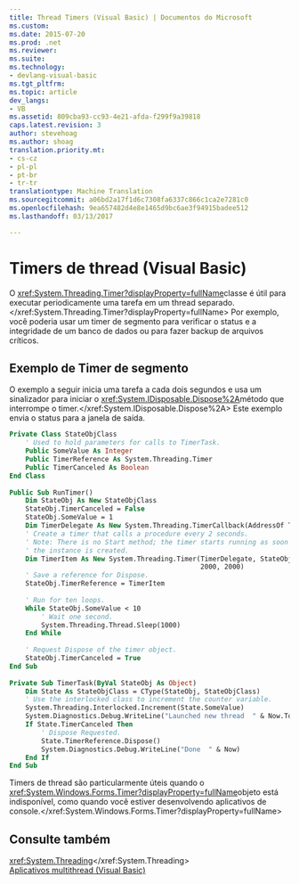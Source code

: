 ```yaml
---
title: Thread Timers (Visual Basic) | Documentos do Microsoft
ms.custom: 
ms.date: 2015-07-20
ms.prod: .net
ms.reviewer: 
ms.suite: 
ms.technology:
- devlang-visual-basic
ms.tgt_pltfrm: 
ms.topic: article
dev_langs:
- VB
ms.assetid: 809cba93-cc93-4e21-afda-f299f9a39818
caps.latest.revision: 3
author: stevehoag
ms.author: shoag
translation.priority.mt:
- cs-cz
- pl-pl
- pt-br
- tr-tr
translationtype: Machine Translation
ms.sourcegitcommit: a06bd2a17f1d6c7308fa6337c866c1ca2e7281c0
ms.openlocfilehash: 9ea657482d4e8e1465d9bc6ae3f94915badee512
ms.lasthandoff: 03/13/2017

---
```

# <a name="thread-timers-visual-basic"></a>Timers de thread (Visual Basic)
O <xref:System.Threading.Timer?displayProperty=fullName>classe é útil para executar periodicamente uma tarefa em um thread separado.</xref:System.Threading.Timer?displayProperty=fullName> Por exemplo, você poderia usar um timer de segmento para verificar o status e a integridade de um banco de dados ou para fazer backup de arquivos críticos.  
  
## <a name="thread-timer-example"></a>Exemplo de Timer de segmento  
 O exemplo a seguir inicia uma tarefa a cada dois segundos e usa um sinalizador para iniciar o <xref:System.IDisposable.Dispose%2A>método que interrompe o timer.</xref:System.IDisposable.Dispose%2A> Este exemplo envia o status para a janela de saída.  
  
```vb  
Private Class StateObjClass  
    ' Used to hold parameters for calls to TimerTask.  
    Public SomeValue As Integer  
    Public TimerReference As System.Threading.Timer  
    Public TimerCanceled As Boolean  
End Class  
  
Public Sub RunTimer()  
    Dim StateObj As New StateObjClass  
    StateObj.TimerCanceled = False  
    StateObj.SomeValue = 1  
    Dim TimerDelegate As New System.Threading.TimerCallback(AddressOf TimerTask)  
    ' Create a timer that calls a procedure every 2 seconds.  
    ' Note: There is no Start method; the timer starts running as soon as   
    ' the instance is created.  
    Dim TimerItem As New System.Threading.Timer(TimerDelegate, StateObj,  
                                                2000, 2000)  
    ' Save a reference for Dispose.  
    StateObj.TimerReference = TimerItem  
  
    ' Run for ten loops.  
    While StateObj.SomeValue < 10  
        ' Wait one second.  
        System.Threading.Thread.Sleep(1000)  
    End While  
  
    ' Request Dispose of the timer object.  
    StateObj.TimerCanceled = True  
End Sub  
  
Private Sub TimerTask(ByVal StateObj As Object)  
    Dim State As StateObjClass = CType(StateObj, StateObjClass)  
    ' Use the interlocked class to increment the counter variable.  
    System.Threading.Interlocked.Increment(State.SomeValue)  
    System.Diagnostics.Debug.WriteLine("Launched new thread  " & Now.ToString)  
    If State.TimerCanceled Then  
        ' Dispose Requested.  
        State.TimerReference.Dispose()  
        System.Diagnostics.Debug.WriteLine("Done  " & Now)  
    End If  
End Sub  
```  
  
 Timers de thread são particularmente úteis quando o <xref:System.Windows.Forms.Timer?displayProperty=fullName>objeto está indisponível, como quando você estiver desenvolvendo aplicativos de console.</xref:System.Windows.Forms.Timer?displayProperty=fullName>  
  
## <a name="see-also"></a>Consulte também  
 <xref:System.Threading></xref:System.Threading>   
 [Aplicativos multithread (Visual Basic)](../../../../visual-basic/programming-guide/concepts/threading/multithreaded-applications.md)
